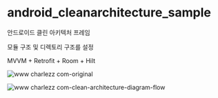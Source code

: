 # android_cleanarchitecture_sample
안드로이드 클린 아키텍처 프레임

모듈 구조 및 디렉토리 구조를 설정

MVVM + Retrofit + Room + Hilt

![www charlezz com-original](https://user-images.githubusercontent.com/26853549/197118037-f7e7089f-e584-44a5-9651-150157b3b29f.png)


![www charlezz com-clean-architecture-diagram-flow](https://user-images.githubusercontent.com/26853549/197118067-632722ea-63f8-4cd7-9b85-817f1b963dba.png)
